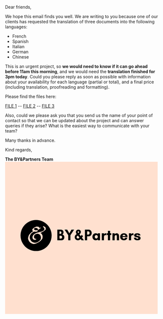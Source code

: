 Dear friends,

We hope this email finds you well. We are writing to you because one of our clients has requested the translation of three documents into the following languages:

- French
- Spanish
- Italian
- German
- Chinese

This is an urgent project, so **we would need to know if it can go ahead before 11am this morning**, and we would need the **translation finished for 3pm today**. Could you please reply as soon as possible with information about your availability for each language (partial or total), and a final price (including translation, proofreading and formatting).

Please find the files here: 

[FILE 1](https://drive.google.com/open?id=1WSuZW6ITv9ZMuGIwgxlGq1agRAnTOdJC) -- [FILE 2](https://drive.google.com/open?id=1nKJ38emkiNsg-SjAGC60nvuyro_m8MC8) -- [FILE 3](https://drive.google.com/open?id=1STx3hLzOYfEmEgSA_wVgfPUrIHEr7tM6)

Also, could we please ask you that you send us the name of your point of contact so that we can be updated about the project and can answer queries if they arise? What is the easiest way to communicate with your team?


Many thanks in advance.

Kind regards,

**The BY&Partners Team**
![img](assets/collaborativetranslationlogo.png)


